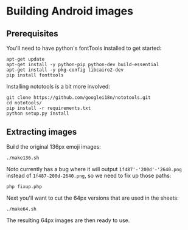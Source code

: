 # Building Android images


## Prerequisites

You'll need to have python's fontTools installed to get started:

    apt-get update
    apt-get install -y python-pip python-dev build-essential
    apt-get install -y pkg-config libcairo2-dev
    pip install fonttools

Installing nototools is a bit more involved:

    git clone https://github.com/googlei18n/nototools.git
    cd nototools/
    pip install -r requirements.txt
    python setup.py install


## Extracting images

Build the original 136px emoji images:

    ./make136.sh

Noto currently has a bug where it will output `1f487'-'200d'-'2640.png` instead of `1f487-200d-2640.png`, so we need to fix up those paths:

    php fixup.php

Next you'll want to cut the 64px versions that are used in the sheets:

    ./make64.sh

The resulting 64px images are then ready to use.
